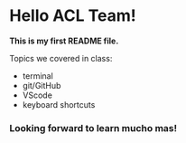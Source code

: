 # Hello ACL Team!

**This is my first README file.**

Topics we covered in class:
* terminal
* git/GitHub
* VScode
* keyboard shortcuts

### Looking forward to learn mucho mas!

